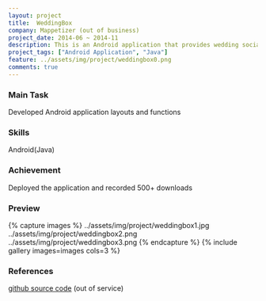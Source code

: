 ```yaml
---
layout: project
title:  WeddingBox
company: Mappetizer (out of business)
project_date: 2014-06 ~ 2014-11
description: This is an Android application that provides wedding social network and mobile invitation service. Tree developers participated in this project, and I was in charged of Android application development.
project_tags: ["Android Application", "Java"]
feature: ../assets/img/project/weddingbox0.png
comments: true
---
```


### Main Task
Developed Android application layouts and functions   

### Skills
Android(Java)

### Achievement
Deployed the application and recorded 500+ downloads

### Preview
{% capture images %}
../assets/img/project/weddingbox1.jpg
../assets/img/project/weddingbox2.png
../assets/img/project/weddingbox3.png
{% endcapture %}
{% include gallery images=images cols=3 %}

### References
[github source code](https://github.com/hlee118/WeddingBox) (out of service)
